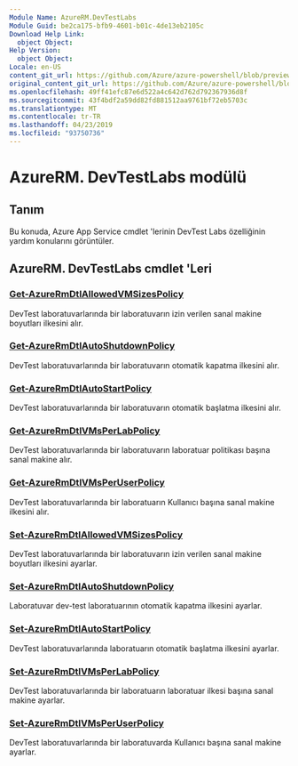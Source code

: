 ```yaml
---
Module Name: AzureRM.DevTestLabs
Module Guid: be2ca175-bfb9-4601-b01c-4de13eb2105c
Download Help Link:
  object Object: 
Help Version:
  object Object: 
Locale: en-US
content_git_url: https://github.com/Azure/azure-powershell/blob/preview/src/ResourceManager/DevTestLabs/Commands.DevTestLabs/help/AzureRM.DevTestLabs.md
original_content_git_url: https://github.com/Azure/azure-powershell/blob/preview/src/ResourceManager/DevTestLabs/Commands.DevTestLabs/help/AzureRM.DevTestLabs.md
ms.openlocfilehash: 49ff41efc87e6d522a4c642d762d792367936d8f
ms.sourcegitcommit: 43f4bdf2a59dd82fd881512aa9761bf72eb5703c
ms.translationtype: MT
ms.contentlocale: tr-TR
ms.lasthandoff: 04/23/2019
ms.locfileid: "93750736"
---
```

# AzureRM. DevTestLabs modülü
## Tanım
Bu konuda, Azure App Service cmdlet 'lerinin DevTest Labs özelliğinin yardım konularını görüntüler.

## AzureRM. DevTestLabs cmdlet 'Leri
### [Get-AzureRmDtlAllowedVMSizesPolicy](Get-AzureRmDtlAllowedVMSizesPolicy.md)
DevTest laboratuvarlarında bir laboratuvarın izin verilen sanal makine boyutları ilkesini alır.

### [Get-AzureRmDtlAutoShutdownPolicy](Get-AzureRmDtlAutoShutdownPolicy.md)
DevTest laboratuvarlarında bir laboratuvarın otomatik kapatma ilkesini alır.

### [Get-AzureRmDtlAutoStartPolicy](Get-AzureRmDtlAutoStartPolicy.md)
DevTest laboratuvarlarında bir laboratuvarın otomatik başlatma ilkesini alır.

### [Get-AzureRmDtlVMsPerLabPolicy](Get-AzureRmDtlVMsPerLabPolicy.md)
DevTest laboratuvarlarında bir laboratuvarın laboratuar politikası başına sanal makine alır.

### [Get-AzureRmDtlVMsPerUserPolicy](Get-AzureRmDtlVMsPerUserPolicy.md)
DevTest laboratuvarlarında bir laboratuarın Kullanıcı başına sanal makine ilkesini alır.

### [Set-AzureRmDtlAllowedVMSizesPolicy](Set-AzureRmDtlAllowedVMSizesPolicy.md)
DevTest laboratuvarlarında bir laboratuvarın izin verilen sanal makine boyutları ilkesini ayarlar.

### [Set-AzureRmDtlAutoShutdownPolicy](Set-AzureRmDtlAutoShutdownPolicy.md)
Laboratuvar dev-test laboratuarının otomatik kapatma ilkesini ayarlar.

### [Set-AzureRmDtlAutoStartPolicy](Set-AzureRmDtlAutoStartPolicy.md)
DevTest laboratuvarlarında laboratuarın otomatik başlatma ilkesini ayarlar.

### [Set-AzureRmDtlVMsPerLabPolicy](Set-AzureRmDtlVMsPerLabPolicy.md)
DevTest laboratuvarlarında bir laboratuarın laboratuar ilkesi başına sanal makine ayarlar.

### [Set-AzureRmDtlVMsPerUserPolicy](Set-AzureRmDtlVMsPerUserPolicy.md)
DevTest laboratuvarlarında bir laboratuvarda Kullanıcı başına sanal makine ayarlar.

